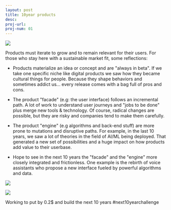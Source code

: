 ```yaml
---
layout: post
title: 10year products
desc:
proj-url:
proj-num: 01
---
```


![](http://maluta.github.io/images/10yr-apple.png)

Products must iterate to grow and to remain relevant for their users. For those who stay here with a sustainable market fit, some reflections:

- Products materialize an idea or concept and are "always in beta". If we take one specific niche like digital products we saw how they became cultural things for people. Because they shape behaviors and sometimes addict us... every release comes with a bag full of pros and cons.

- The product "facade" (e.g: the user interface) follows an incremental path. A lot of work to understand user journeys and "jobs to be done" plus merge new tools & technology. Of course, radical changes are possible, but they are risky and companies tend to make them carefully. 

- The product "engine" (e.g algorithms and back-end stuff) are more prone to mutations and disruptive paths. For example, in the last 10 years, we saw a lot of theories in the field of AI/ML being deployed. That generated a new set of possibilities and a huge impact on how products add value to their userbase. 

- Hope to see in the next 10 years the "facade" and the "engine" more closely integrated and frictionless. One example is the rebirth of voice assistants who propose a new interface fueled by powerful algorithms and data.


![](http://maluta.github.io/images/10yr-youtube.png)


![](http://maluta.github.io/images/10yr-twitter.png)

Working to put by 0.2$ and build the next 10 years 
#next10yearchallenge
